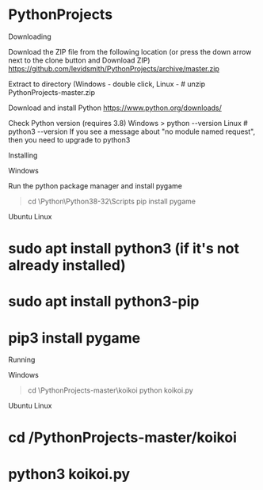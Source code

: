 # PythonProjects
Downloading

Download the ZIP file from the following location (or press the down arrow next to the clone button and Download ZIP)
https://github.com/levidsmith/PythonProjects/archive/master.zip

Extract to directory (Windows - double click, Linux - # unzip PythonProjects-master.zip

Download and install Python
https://www.python.org/downloads/

Check Python version (requires 3.8)
Windows > python --version
Linux # python3 --version
If you see a message about "no module named request", then you need to upgrade to python3


Installing

Windows

Run the python package manager and install pygame
 > cd <path to python>\Python\Python38-32\Scripts
 > pip install pygame

Ubuntu Linux

# sudo apt install python3 (if it's not already installed)
# sudo apt install python3-pip
# pip3 install pygame


Running 

Windows

> cd <extract folder>\PythonProjects-master\koikoi
> python koikoi.py

Ubuntu Linux

# cd <extract folder>/PythonProjects-master/koikoi
# python3 koikoi.py
